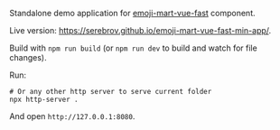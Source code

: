 Standalone demo application for [emoji-mart-vue-fast](https://github.com/serebrov/emoji-mart-vue) component.

Live version: https://serebrov.github.io/emoji-mart-vue-fast-min-app/.

Build with `npm run build` (or `npm run dev` to build and watch for file changes).

Run:

```
# Or any other http server to serve current folder
npx http-server .
```

And open `http://127.0.0.1:8080`.
